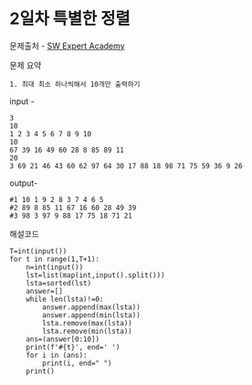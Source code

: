 # 2일차 특별한 정렬

문제출처 - [SW Expert Academy](https://swexpertacademy.com/main/learn/course/lectureProblemViewer.do)

문제 요약 

 	1. 최대 최소 하나씩해서 10개만 출력하기

input - 

```
3
10
1 2 3 4 5 6 7 8 9 10
10
67 39 16 49 60 28 8 85 89 11
20
3 69 21 46 43 60 62 97 64 30 17 88 18 98 71 75 59 36 9 26	 
```

output-

```
#1 10 1 9 2 8 3 7 4 6 5
#2 89 8 85 11 67 16 60 28 49 39
#3 98 3 97 9 88 17 75 18 71 21
```

해설코드 

```
T=int(input())
for t in range(1,T+1):
    n=int(input())
    lst=list(map(int,input().split()))
    lsta=sorted(lst)
    answer=[]
    while len(lsta)!=0:
        answer.append(max(lsta))
        answer.append(min(lsta))
        lsta.remove(max(lsta))
        lsta.remove(min(lsta))
    ans=(answer[0:10])
    print(f'#{t}', end=' ')
    for i in (ans):
        print(i, end=" ")
    print()

```

